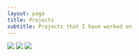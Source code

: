```yaml
---
layout: page
title: Projects
subtitle: Projects that I have worked on
---
```



[![](https://i.imgur.com/UUtpUIN.png)](https://voguard-preview.vercel.app/)
[![](https://i.imgur.com/cY4SaVU.png)](https://trucer.vercel.app/)
[![](https://i.imgur.com/ZvTpnQb.png)](https://bitwear.store)



